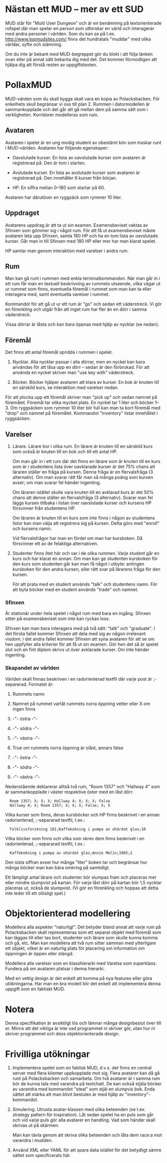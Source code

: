 Nästan ett MUD – mer av ett SUD
===============================

MUD står för "Multi User Dungeon” och är en benämning på
textorienterade rollspel där man spelar en person som utforskar en
värld och interagerar med andra personer i världen. Som du kan se
på t.ex. <http://www.topmudsites.com/> finns det hundratals
"muddar" med olika världar, syfte och stämning.

Om du inte är bekant med MUD-begreppet gör du klokt i att följa
länken ovan eller på annat sätt bekanta dig med det. Det kommer
förmodligen att hjälpa dig att förstå resten av uppgiftstexten.

PollaxMUD
=========

MUD-värden som du skall bygga skall vara en kopia av
Polacksbacken. För enkelhets skull begränsar vi oss till plan 2.
Rummen i datormodellen är sammankopplade och det går att gå mellan
dem på samma sätt som i verkligheten. Korridorer modelleras som
rum.

Avataren
--------

Avataren i spelet är en ung modig student av obestämt kön som
traskar runt i MUD-världen. Avataren har följande egenskaper:

- Oavslutade kurser. En lista av oavslutade kurser som avataren är
  registrerad på. Den är tom i starten.

- Avslutade kurser. En lista av avslutade kurser som avataren är
  registrerad på. Den innehåller 6 kurser från början.

- HP. En siffra mellan 0–180 som startar på 60.

Avataren har därutöver en ryggsäck som rymmer 10 liter.

Uppdraget
---------

Avatarens uppdrag är att ta ut sin examen. Examensbeviset vaktas
av Sfinxen som gömmer sig i något rum. För att få ut
examensbeviset måste avataren leta upp Sfinxen, samla 180 HP och
ha en tom lista av oavslutade kurser. Går man in till Sfinxen med
180 HP eller mer har man klarat spelet.

HP samlar man genom interaktion med varelser i andra rum.

Rum
---

Man kan gå runt i rummen med enkla terminalkommandon. När man går
in i ett rum får man en textuell beskrivning av rummets utseende,
vilka vägar ut ur rummet som finns, eventuella föremål i rummet
som man kan ta eller interagera med, samt eventuella varelser i
rummet.

Kommandot för att gå ut ur ett rum är "go" och sedan ett
väderstreck. Vi gör en förenkling och utgår från att inget rum har
fler än en dörr i samma väderstreck.

Vissa dörrar är låsta och kan bara öppnas med hjälp av nycklar (se
nedan).

Föremål
-------

Det finns att antal föremål spridda i rummen i spelet.

1.  Nycklar. Alla nycklar passar i alla dörrar, men en nyckel kan bara
    användas för att låsa upp en dörr – sedan är den förbrukad. För att
    använda en nyckel skriver man "use key with" väderstreck.

2.  Böcker. Böcker hjälper avataren att klara av kurser. En bok är
    knuten till en särskild kurs, se interaktion med varelser nedan.

För att plocka upp ett föremål skriver man "pick up" och sedan namnet på
föremålet. Föremål tar olika mycket plats. En nyckel tar 1 liter och
böcker 1–3. Om ryggsäcken som rymmer 10 liter blir full kan man ta bort
föremål med "drop" och namnet på föremålet. Kommandot "inventory" listar
innehållet i ryggsäcken.

Varelser
--------

1.  Lärare. Lärare bor i olika rum. En lärare är knuten till en särskild
    kurs som också är knuten till en bok och till ett antal HP.

    Om man går in i ett rum där det finns en lärare som är knuten till
    en kurs som är i studentens lista över oavklarade kurser är det 75%
    chans att läraren ställer en fråga på kursen. Denna fråga är en
    flervalsfråga (3 alternativ). Om man svarar rätt får man så många
    poäng som kursen avser; om man svarar fel händer ingenting.

    Om läraren istället skulle vara knuten till en avklarad kurs är det
    50% chans att denne ställer en flervalsfråga (3 alternativ). Svarar
    man fel läggs kursen tillbaka i listan över oavslutade kurser och
    kursens HP försvinner från studentens HP.

    Om läraren är knuten till en kurs som inte finns i någon av
    studentens listor kan man välja att registrera sig på kursen. Detta
    görs med "enroll" och kursens namn.

    Vid flervalsfrågor har man en fördel om man har kursboken. Då
    försvinner ett av de felaktiga alternativen.

2.  Studenter finns litet här och var i de olika rummen. Varje student
    går en kurs och har klarat en annan. Om man kan ge studenten
    kursboken för den kurs som studenten går kan man få något i utbyte:
    antingen kursboken för den andra kursen, eller rätt svar på lärarens
    fråga för den kursen.

    För att prata med en student används "talk" och studentens namn. För
    att byta böcker med en student används "trade" och namnet.

### Sfinxen

Är stationär under hela spelet i något rum med bara en ingång. Sfinxen
sitter på examensbeviset som inte kan ryckas loss.

Sfinxen kan man bara interagera med på två sätt: "talk" och "graduate".
I det första fallet kommer Sfinxen att dela med sig av någon irrelevant
visdom; i det andra fallet kommer Sfinxen att syna avataren för att se
om hen uppfyller alla kriterier för att få ut sin examen. Gör hen det så
är spelet slut och en fint diplom skrivs ut över avklarade kurser. Om
inte händer ingenting.

### Skapandet av världen

Världen skall finnas beskriven i en radorienterad textfil där varje post
är ;-separerad. Formatet är:

1.  Rummets namn

2.  Namnet på rummet vartåt rummets norra öppning vetter eller X om
    ingen finns

3.  -"- östra -"-

4.  -"- södra -"-

5.  -"- västra -"-

6.  True om rummets norra öppning är olåst, annars false

7.  -"- östra -"-

8.  -"- södra -"-

9.  -"- västra -"-

Nedanstående deklarerar alltså två rum, "Room 1357" och "Hallway 4" som
är sammankopplade i väster respektive öster med en låst dörr.

      Room 1357; X; X; X; Hallway 4; X; X; X; False
      Hallway 4; X; Room 1357; X; X; X; False; X; X

Vilka kurser som finns, deras kursböcker och HP finns beskrivet i en
annan radorienterad, ;-separarad textfil, t.ex.:

      Folklivsforskning 101;Kaffekokning i pumpa av ohärdat glas;10

Vilka böcker som finns och vilka som skrev dem finns beskrivet i en
radorienterad, ;-separarad textfil, t.ex.:

      Kaffekokning i pumpa av ohärdat glas;Annie Melin;1965;2

Den sista siffran avser hur många "liter" boken tar och begränsar hur
många böcker man kan bära omkring på samtidigt.

Ett lämpligt antal lärare och studenter bör slumpas fram och placeras
mer eller mindre slumpvist på kartan. För varje låst dörr på kartan bör
1,5 nycklar placeras ut, också de slumpvist. (Vi gör en förenkling och
hoppas att detta inte leder till ett olösligt spel.)

Objektorienterad modellering
============================

Modellera alla aspekter "naturligt". Det betyder bland annat att
varje rum på Polacksbacken skall representeras som ett separat
objekt med föremål som kan läggas till eller tas bort, studenter
och lärare som skulle kunna komma och gå, etc. Man kan modellera
att två rum sitter samman med ytterligare ett objekt, vilket är en
naturlig plats för placering om information om öppningen är öppen
eller stängd.

Modellera alla varelser som en klasshierarki med Varelse som
superklass. Fundera på om avataren platsar i denna hierarki.

Med en vettig design är det enkelt att komma på nya features eller
göra utökningarna. Har man en bra modell blir det enkelt att
implementera denna uppgift som en faktiskt MUD.

Notera
======

Denna specifikation är avsiktligt lös och lämnar många designbeslut över
till er. Minns att det viktiga är inte vad programmet ni skriver gör,
utan hur ni skriver programmet och dess objektorienterade design.

Frivilliga utökningar
=====================

1.  Implementera spelet som en faktisk MUD, d.v.s. det finns en central
    server med flera klienter uppkopplade mot sig. Flera avatarer kan då
    gå runt på Polacksbacken och samarbeta. Om två avatarer är i samma
    rum bör de kunna tala med varandra på textchatt. De kan också stjäla
    böcker av varandra med kommandot "steal" som stjäl en slumpvis bok.
    Enda sättet att märka att man blivit bestulen är med hjälp av
    "inventory"-kommandot.

2.  Simulering. Utrusta avatar-klassen med olika beteenden (se t.ex.
    strategy pattern för inspiration). Låt sedan spelet ha en puls som
    går och vid varje puls gör alla avatarer en handling. Vad som händer
    skall skrivas ut på skärmen.

    Man kan tävla genom att skriva olika beteenden och låta dem race:a
    mot varandra i mudden.

3.  Använd XML eller YAML för att spara data istället för det betydligt
    sämre sättet som specificerats här.
